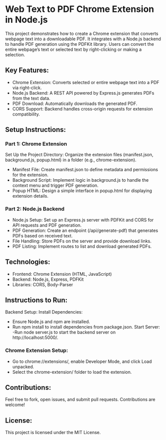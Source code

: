 # Web Text to PDF Chrome Extension in Node.js
This project demonstrates how to create a Chrome extension that converts webpage text into a downloadable PDF. It integrates with a Node.js backend to handle PDF generation using the PDFKit library. Users can convert the entire webpage’s text or selected text by right-clicking or making a selection.

## Key Features:
- Chrome Extension: Converts selected or entire webpage text into a PDF via right-click.
- Node.js Backend: A REST API powered by Express.js generates PDFs from the text data.
- PDF Download: Automatically downloads the generated PDF.
- CORS Support: Backend handles cross-origin requests for extension compatibility.

## Setup Instructions:

### Part 1: Chrome Extension
Set Up the Project Directory: Organize the extension files (manifest.json, background.js, popup.html) in a folder (e.g., chrome-extension).
- Manifest File: Create manifest.json to define metadata and permissions for the extension.
- Background Script: Implement logic in background.js to handle the context menu and trigger PDF generation.
- Popup HTML: Design a simple interface in popup.html for displaying extension details.
  
### Part 2: Node.js Backend
- Node.js Setup: Set up an Express.js server with PDFKit and CORS for API requests and PDF generation.
- PDF Generation: Create an endpoint (/api/generate-pdf) that generates PDFs based on received text.
- File Handling: Store PDFs on the server and provide download links.
- PDF Listing: Implement routes to list and download generated PDFs.

## Technologies:
- Frontend: Chrome Extension (HTML, JavaScript)
- Backend: Node.js, Express, PDFKit
- Libraries: CORS, Body-Parser

## Instructions to Run:
Backend Setup:
Install Dependencies:
- Ensure Node.js and npm are installed.
- Run npm install to install dependencies from package.json.
Start Server:
-Run node server.js to start the backend server on http://localhost:5000/.

### Chrome Extension Setup:
- Go to chrome://extensions/, enable Developer Mode, and click Load unpacked.
- Select the chrome-extension/ folder to load the extension.

## Contributions:
Feel free to fork, open issues, and submit pull requests. Contributions are welcome!

## License:
This project is licensed under the MIT License.
